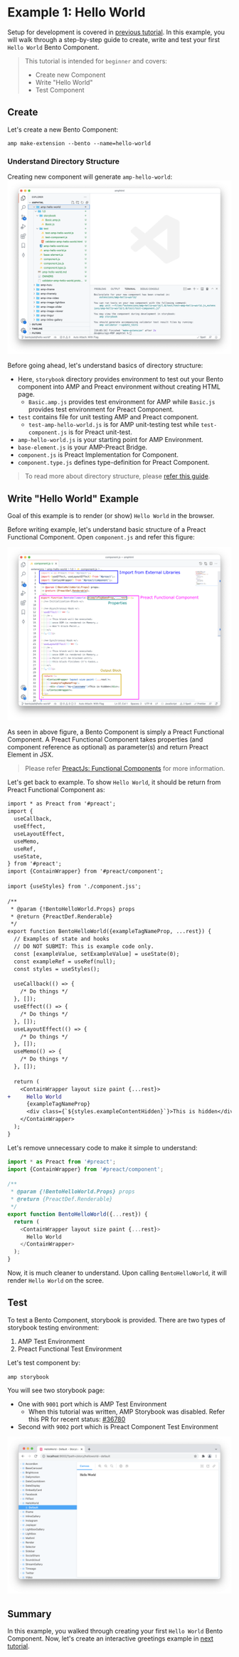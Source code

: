 # Example 1: Hello World
Setup for development is covered in [previous tutorial](./setup.md). In this example, you will walk through a step-by-step guide to create, write and test your first `Hello World` Bento Component.

> This tutorial is intended for `beginner` and covers:
> - Create new Component
> - Write "Hello World"
> - Test Component

## Create
Let's create a new Bento Component:
```shell
amp make-extension --bento --name=hello-world
```

### Understand Directory Structure
Creating new component will generate `amp-hello-world`:
![Directory Structure](img/Example-1-DirectoryStructure.png)

Before going ahead, let's understand basics of directory structure:
- Here, `storybook` directory provides environment to test out your Bento component into AMP and Preact environment without creating HTML page.
  - `Basic.amp.js` provides test environment for AMP while `Basic.js` provides test environment for Preact Component.
- `test` contains file for unit testing AMP and Preact component.
  -  `test-amp-hello-world.js` is for AMP unit-testing test while `test-component.js` is for Preact unit-test.
- `amp-hello-world.js` is your starting point for AMP Environment.
- `base-element.js` is your AMP-Preact Bridge.
- `component.js` is Preact Implementation for Component.
- `component.type.js` defines type-definition for Preact Component.

> To read more about directory structure, please [refer this guide](https://github.com/ampproject/amphtml/blob/main/docs/building-a-bento-amp-extension.md#directory-structure).

## Write "Hello World" Example

Goal of this example is to render (or show) `Hello World` in the browser.

Before writing example, let's understand basic structure of a Preact Functional Component. Open `component.js` and refer this figure:

![Preact Functional Component](img/Bento-Program-Structure.png)

As seen in above figure, a Bento Component is simply a Preact Functional Component. A Preact Functional Component takes properties (and component reference as optional) as parameter(s) and return Preact Element in JSX.
> Please refer [PreactJs: Functional Components](https://preactjs.com/guide/v10/components#functional-components) for more information.

Let's get back to example. To show `Hello World`, it should be return from Preact Functional Component as:

```diff
import * as Preact from '#preact';
import {
  useCallback,
  useEffect,
  useLayoutEffect,
  useMemo,
  useRef,
  useState,
} from '#preact';
import {ContainWrapper} from '#preact/component';

import {useStyles} from './component.jss';

/**
 * @param {!BentoHelloWorld.Props} props
 * @return {PreactDef.Renderable}
 */
export function BentoHelloWorld({exampleTagNameProp, ...rest}) {
  // Examples of state and hooks
  // DO NOT SUBMIT: This is example code only.
  const [exampleValue, setExampleValue] = useState(0);
  const exampleRef = useRef(null);
  const styles = useStyles();

  useCallback(() => {
    /* Do things */
  }, []);
  useEffect(() => {
    /* Do things */
  }, []);
  useLayoutEffect(() => {
    /* Do things */
  }, []);
  useMemo(() => {
    /* Do things */
  }, []);

  return (
    <ContainWrapper layout size paint {...rest}>
+     Hello World
      {exampleTagNameProp}
      <div class={`${styles.exampleContentHidden}`}>This is hidden</div>
    </ContainWrapper>
  );
}
```

Let's remove unnecessary code to make it simple to understand:

```js
import * as Preact from '#preact';
import {ContainWrapper} from '#preact/component';

/**
 * @param {!BentoHelloWorld.Props} props
 * @return {PreactDef.Renderable}
 */
export function BentoHelloWorld({...rest}) {
  return (
    <ContainWrapper layout size paint {...rest}>
      Hello World
    </ContainWrapper>
  );
}

```

Now, it is much cleaner to understand. Upon calling `BentoHelloWorld`, it will render `Hello World` on the scree.

## Test

To test a Bento Component, storybook is provided. There are two types of storybook testing environment:
1. AMP Test Environment
2. Preact Functional Test Environment

Let's test component by:

`amp storybook`

You will see two storybook page:
- One with `9001` port which is AMP Test Environment
  - When this tutorial was written, AMP Storybook was disabled. Refer this PR for recent status: [#36780](https://github.com/ampproject/amphtml/pull/36780)
- Second with `9002` port which is Preact Component Test Environment

![Storybook - Preact - Hello World](img/Storybook-Preact-HelloWorld.png)

## Summary
In this example, you walked through creating your first `Hello World` Bento Component. Now, let's create an interactive greetings example in [next tutorial](example-2-greetings.md).